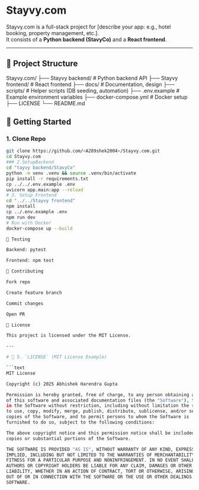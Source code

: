 # Stayvy.com

Stayvy.com is a full-stack project for [describe your app: e.g., hotel booking, property management, etc.].  
It consists of a **Python backend (StavyCo)** and a **React frontend**.

---

## 📂 Project Structure
Stayvy.com/
├── Stayvy backend/ # Python backend API
├── Stayvy frontend/ # React frontend
├── docs/ # Documentation, design
├── scripts/ # Helper scripts (DB seeding, automation)
├── .env.example # Example environment variables
├── docker-compose.yml # Docker setup
├── LICENSE
└── README.md

## 🚀 Getting Started

### 1. Clone Repo
```bash
git clone https://github.com/<A289shek2004>/Stayvy.com.git
cd Stayvy.com
### 2.SetupBackend
cd "tayvy backend/StavyCo"
python -m venv .venv && source .venv/bin/activate
pip install -r requirements.txt
cp ../../.env.example .env
uvicorn app.main:app --reload
# 3. Setup Frontend
cd "../../Stayvy frontend"
npm install
cp ../.env.example .env
npm run dev
# Run with Docker
docker-compose up --build

🧪 Testing

Backend: pytest

Frontend: npm test

🤝 Contributing

Fork repo

Create feature branch

Commit changes

Open PR

📜 License

This project is licensed under the MIT License.

---

# 📌 5. `LICENSE` (MIT License Example)

```text
MIT License

Copyright (c) 2025 Abhishek Harendra Gupta

Permission is hereby granted, free of charge, to any person obtaining a copy
of this software and associated documentation files (the "Software"), to deal
in the Software without restriction, including without limitation the rights
to use, copy, modify, merge, publish, distribute, sublicense, and/or sell
copies of the Software, and to permit persons to whom the Software is
furnished to do so, subject to the following conditions:

The above copyright notice and this permission notice shall be included in all
copies or substantial portions of the Software.

THE SOFTWARE IS PROVIDED "AS IS", WITHOUT WARRANTY OF ANY KIND, EXPRESS OR
IMPLIED, INCLUDING BUT NOT LIMITED TO THE WARRANTIES OF MERCHANTABILITY,
FITNESS FOR A PARTICULAR PURPOSE AND NONINFRINGEMENT. IN NO EVENT SHALL THE
AUTHORS OR COPYRIGHT HOLDERS BE LIABLE FOR ANY CLAIM, DAMAGES OR OTHER
LIABILITY, WHETHER IN AN ACTION OF CONTRACT, TORT OR OTHERWISE, ARISING FROM,
OUT OF OR IN CONNECTION WITH THE SOFTWARE OR THE USE OR OTHER DEALINGS IN THE
SOFTWARE.
